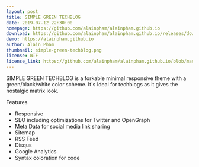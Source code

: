 ```yaml
---
layout: post
title: SIMPLE GREEN TECHBLOG
date: 2019-07-12 22:30:00
homepage: https://github.com/alainpham/alainpham.github.io
download: https://github.com/alainpham/alainpham.github.io/releases/download/0.1.0/simple.green.techblog.zip
demo: https://alainpham.github.io
author: Alain Pham
thumbnail: simple-green-techblog.png
license: WTF
license_link: https://github.com/alainpham/alainpham.github.io/blob/master/LICENSE
---
```


SIMPLE GREEN TECHBLOG is a forkable minimal responsive theme with a green/black/white color scheme.
It's Ideal for techblogs as it gives the nostalgic matrix look.

Features

- Responsive
- SEO including optimizations for Twitter and OpenGraph
- Meta Data for social media link sharing
- Sitemap
- RSS Feed
- Disqus
- Google Analytics
- Syntax coloration for code